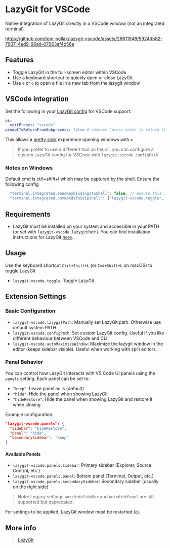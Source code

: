 # LazyGit for VSCode

Native integration of LazyGit directly in a VSCode window (not an integrated terminal)

https://github.com/tom-pollak/lazygit-vscode/assets/26611948/5924db82-7937-4ed9-96ad-07963af4b56e

## Features

- Toggle LazyGit in the full-screen editor within VSCode
- Use a keyboard shortcut to quickly open or close LazyGit
- Use `e` or `o` to open a file in a new tab from the lazygit window

## VSCode integration

Set the following in your [LazyGit config](https://github.com/jesseduffield/lazygit/blob/master/docs/Config.md) for VSCode support:

```yaml
os:
  editPreset: "vscode"
promptToReturnFromSubprocess: false # removes "press enter to return to lazygit" popup
```

This allows a [pretty slick](https://github.com/jesseduffield/lazygit/blob/master/docs/Config.md#configuring-file-editing) experience opening windows with `e`

> If you prefer to use a different tool on the cli, you can configure a custom LazyGit config for VSCode with `lazygit-vscode.configPath`

### Notes on Windows

Default cmd is ctrl+shift+l which may be captured by the shell. Ensure the following config

```javascript
  "terminal.integrated.sendKeybindingsToShell": false, // ensure this is false
  "terminal.integrated.commandsToSkipShell": ["lazygit-vscode.toggle", "workbench.action.closeWindow"], // add this
```

## Requirements

- LazyGit must be installed on your system and accessible in your PATH (or set with `lazygit-vscode.lazygitPath`). You can find installation instructions for LazyGit [here](https://github.com/jesseduffield/lazygit#installation).

## Usage

Use the keyboard shortcut `Ctrl+Shift+L` (or `Cmd+Shift+L` on macOS) to toggle LazyGit

- `lazygit-vscode.toggle`: Toggle LazyGit

## Extension Settings

### Basic Configuration

- `lazygit-vscode.lazygitPath`: Manually set LazyGit path. Otherwise use default system PATH.
- `lazygit-vscode.configPath`: Set custom LazyGit config. Useful if you like different behaviour between VSCode and CLI.
- `lazygit-vscode.autoMaximizeWindow`: Maximize the lazygit window in the editor (keeps sidebar visible). Useful when working with split editors.

### Panel Behavior

You can control how LazyGit interacts with VS Code UI panels using the `panels` setting. Each panel can be set to:

- `"keep"`: Leave panel as is (default)
- `"hide"`: Hide the panel when showing LazyGit
- `"hideRestore"`: Hide the panel when showing LazyGit and restore it when closing

Example configuration:

```json
"lazygit-vscode.panels": {
  "sidebar": "hideRestore",
  "panel": "hide",
  "secondarySidebar": "keep"
}
```

#### Available Panels

- `lazygit-vscode.panels.sidebar`: Primary sidebar (Explorer, Source Control, etc.)
- `lazygit-vscode.panels.panel`: Bottom panel (Terminal, Output, etc.)
- `lazygit-vscode.panels.secondarySidebar`: Secondary sidebar (usually on the right side)

> Note: Legacy settings `autoHideSideBar` and `autoHidePanel` are still supported but deprecated.

For settings to be applied, LazyGit window must be restarted (`q`).

## More info

> [LazyGit](https://github.com/jesseduffield/lazygit)
